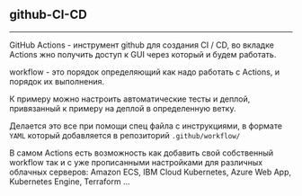 github-CI-CD
---
---
GitHub Actions - инструмент github для создания CI / CD, во
вкладке Actions жно получить доступ к GUI через который и будем
работать.

workflow - это порядок определяющий как надо работать с Actions,
и порядок их выполнения.

К примеру можно настроить автоматические тесты и деплой, привязанный
к примеру на деплой в определенную ветку.

Делается это все при помощи спец файла с инструкциями, в формате
`YAML` который добавляется в репозиторий `.github/workflow/`

В самом Actions есть возможность как добавить свой собственный
workflow так и с уже прописанными настройками для различных
облачных серверов: Amazon ECS, IBM Cloud Kubernetes, Azure Web App,
Kubernetes Engine, Terraform ...







